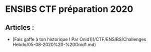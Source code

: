 # ENSIBS CTF préparation 2020

## Articles :
- [Fais gaffe à ton historique ! Par Onid1](/CTF/ENSIBS/Challenges Hebdo/05-08-2020%20-%20Onid1.md)
